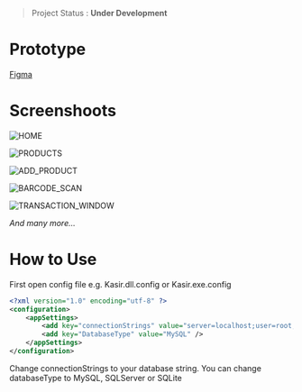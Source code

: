 > Project Status : **Under Development**

# Prototype

[Figma](https://www.figma.com/proto/ILIZ4OGPJhRXcHfpUSh1IZ/Untitled?type=design&node-id=14-1169&t=a6WPHoOc4rHClt5O-1&scaling=min-zoom&page-id=0%3A1&starting-point-node-id=14%3A1169&mode=design)

# Screenshoots

![HOME](https://github.com/rolandvincent/Kasir/assets/52077393/65f56c1a-f8cf-45c9-9596-c40381c3e148)

![PRODUCTS](https://github.com/rolandvincent/Kasir/assets/52077393/1277565e-9818-49ee-8350-9e1b415cb961)

![ADD_PRODUCT](https://github.com/rolandvincent/Kasir/assets/52077393/9ef38cea-69b7-4b8d-8e5e-6adc078d2650)

![BARCODE_SCAN](https://github.com/rolandvincent/Kasir/assets/52077393/5d3411ac-801d-47dc-9c99-9270355456d5)

![TRANSACTION_WINDOW](https://github.com/rolandvincent/Kasir/assets/52077393/7ae6d8bc-7005-48c9-8a88-c962ba8c51fb)

*And many more...*

# How to Use
First open config file e.g. Kasir.dll.config or Kasir.exe.config
```xml
<?xml version="1.0" encoding="utf-8" ?>
<configuration>
	<appSettings>
		<add key="connectionStrings" value="server=localhost;user=root;password=;database=iCassierDB" />
		<add key="DatabaseType" value="MySQL" />
	</appSettings>
</configuration>
```

Change connectionStrings to your database string. You can change databaseType to MySQL, SQLServer or SQLite
